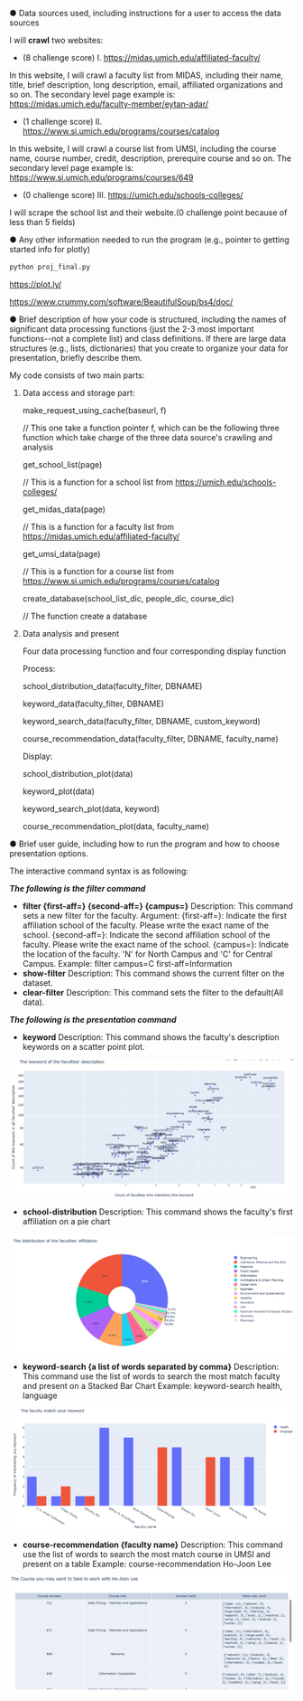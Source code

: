 ● Data sources used, including instructions for a user to access the data sources 

I will **crawl** two websites:

- (8 challenge score) I. https://midas.umich.edu/affiliated-faculty/

In this website, I will crawl a faculty list from MIDAS, including their name, title, brief description, long description,  email, affiliated organizations and so on. The secondary level page example is: https://midas.umich.edu/faculty-member/eytan-adar/

- (1 challenge score) II. https://www.si.umich.edu/programs/courses/catalog

In this website, I will crawl a course list from UMSI, including the course name, course number, credit, description, prerequire course and so on. The secondary level page example is: https://www.si.umich.edu/programs/courses/649

- (0 challenge score) III. https://umich.edu/schools-colleges/

I will scrape the school list and their website.(0 challenge point because of less than 5 fields)

● Any other information needed to run the program (e.g., pointer to getting started info for plotly)

```bash
python proj_final.py
```

https://plot.ly/

https://www.crummy.com/software/BeautifulSoup/bs4/doc/

● Brief description of how your code is structured, including the names of significant data processing functions (just the 2-3 most important functions--not a complete list) and class definitions. If there are large data structures (e.g., lists, dictionaries) that you create to organize your data for presentation, briefly describe them.

My code consists of two main parts:

1. Data access and storage part:

   make_request_using_cache(baseurl, f) 

   // This one take a function pointer f, which can be the following three function which take charge of the three data source's crawling and analysis

   get_school_list(page)

   // This is a function for a school list from https://umich.edu/schools-colleges/

   get_midas_data(page)

   // This is a function for a faculty list from https://midas.umich.edu/affiliated-faculty/

   get_umsi_data(page)

   // This is a function for a course list from https://www.si.umich.edu/programs/courses/catalog

   create_database(school_list_dic, people_dic, course_dic)

   // The function create a database

2. Data analysis and present 

   Four data processing function and four corresponding display function

   Process:

   school_distribution_data(faculty_filter, DBNAME)

   keyword_data(faculty_filter, DBNAME)

   keyword_search_data(faculty_filter, DBNAME, custom_keyword)

   course_recommendation_data(faculty_filter, DBNAME, faculty_name)

   Display:

   school_distribution_plot(data)

   keyword_plot(data)

   keyword_search_plot(data, keyword)

   course_recommendation_plot(data, faculty_name)

● Brief user guide, including how to run the program and how to choose presentation options.

The interactive command syntax is as following:

***The following is the filter command***

- **filter {first-aff=} {second-aff=} {campus=}**
  Description: 
  	This command sets a new filter for the faculty.
  Argument:
  	 {first-aff=}: Indicate the first affiliation school of the faculty. Please write the exact name of the school.
  	{second-aff=}: Indicate the second affiliation school of the faculty. Please write the exact name of the school.
  	    {campus=}: Indicate the location of the faculty. 'N' for North Campus and 'C' for Central Campus.
  Example:
  	filter campus=C first-aff=Information
- **show-filter**
  Description:
  	This command shows the current filter on the dataset.
- **clear-filter**
  Description:
  	This command sets the filter to the default(All data).

***The following is the presentation  command***

- **keyword**
  Description:
  	This command shows the faculty's description keywords on a scatter point plot.

![](pic/0.PNG)

- **school-distribution**
  Description:
  	This command shows the faculty's first affiliation on a pie chart

![](pic/1.PNG)

- **keyword-search {a list of words separated by comma}**
  Description:
  	This command use the list of words to search the most match faculty and present on a Stacked Bar Chart
  Example:
  	keyword-search health, language

![](pic/2.PNG)

- **course-recommendation {faculty name}**
  Description:
  	This command use the list of words to search the most match course in UMSI and present on a table
  Example:
  	course-recommendation Ho-Joon Lee

![](pic/3.PNG)